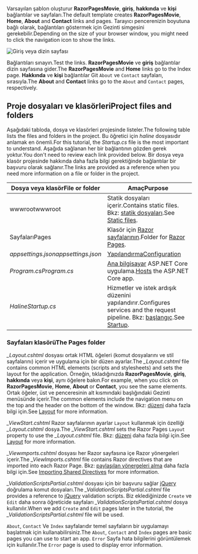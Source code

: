 <span data-ttu-id="ff040-101">Varsayılan şablon oluşturur **RazorPagesMovie**, **giriş**, **hakkında** ve **kişi** bağlantılar ve sayfaları.</span><span class="sxs-lookup"><span data-stu-id="ff040-101">The default template creates **RazorPagesMovie**, **Home**, **About** and **Contact** links and pages.</span></span> <span data-ttu-id="ff040-102">Tarayıcı pencerenizin boyutuna bağlı olarak, bağlantıları göstermek için Gezinti simgesini gerekebilir.</span><span class="sxs-lookup"><span data-stu-id="ff040-102">Depending on the size of your browser window, you might need to click the navigation icon to show the links.</span></span>

![Giriş veya dizin sayfası](../../tutorials/razor-pages/razor-pages-start/_static/home2.png)

<span data-ttu-id="ff040-104">Bağlantıları sınayın.</span><span class="sxs-lookup"><span data-stu-id="ff040-104">Test the links.</span></span> <span data-ttu-id="ff040-105">**RazorPagesMovie** ve **giriş** bağlantılar dizin sayfasına gider.</span><span class="sxs-lookup"><span data-stu-id="ff040-105">The **RazorPagesMovie** and **Home** links go to the Index page.</span></span> <span data-ttu-id="ff040-106">**Hakkında** ve **kişi** bağlantılar Git `About` ve `Contact` sayfaları, sırasıyla.</span><span class="sxs-lookup"><span data-stu-id="ff040-106">The **About** and **Contact** links go to the `About` and `Contact` pages, respectively.</span></span>

## <a name="project-files-and-folders"></a><span data-ttu-id="ff040-107">Proje dosyaları ve klasörleri</span><span class="sxs-lookup"><span data-stu-id="ff040-107">Project files and folders</span></span>

<span data-ttu-id="ff040-108">Aşağıdaki tabloda, dosya ve klasörleri projesinde listeler.</span><span class="sxs-lookup"><span data-stu-id="ff040-108">The following table lists the files and folders in the project.</span></span> <span data-ttu-id="ff040-109">Bu öğretici için *haline* dosyasıdır anlamak en önemli.</span><span class="sxs-lookup"><span data-stu-id="ff040-109">For this tutorial, the *Startup.cs* file is the most important to understand.</span></span> <span data-ttu-id="ff040-110">Aşağıda sağlanan her bir bağlantının gözden gerek yoktur.</span><span class="sxs-lookup"><span data-stu-id="ff040-110">You don't need to review each link provided below.</span></span> <span data-ttu-id="ff040-111">Bir dosya veya klasör projesinde hakkında daha fazla bilgi gerektiğinde bağlantılar bir başvuru olarak sağlanır.</span><span class="sxs-lookup"><span data-stu-id="ff040-111">The links are provided as a reference when you need more information on a file or folder in the project.</span></span>

| <span data-ttu-id="ff040-112">Dosya veya klasör</span><span class="sxs-lookup"><span data-stu-id="ff040-112">File or folder</span></span>              | <span data-ttu-id="ff040-113">Amaç</span><span class="sxs-lookup"><span data-stu-id="ff040-113">Purpose</span></span> |
| ----------------- | ------------ | 
| <span data-ttu-id="ff040-114">wwwroot</span><span class="sxs-lookup"><span data-stu-id="ff040-114">wwwroot</span></span> | <span data-ttu-id="ff040-115">Statik dosyaları içerir.</span><span class="sxs-lookup"><span data-stu-id="ff040-115">Contains static files.</span></span> <span data-ttu-id="ff040-116">Bkz: [statik dosyaları](xref:fundamentals/static-files).</span><span class="sxs-lookup"><span data-stu-id="ff040-116">See [Static files](xref:fundamentals/static-files).</span></span> |
| <span data-ttu-id="ff040-117">Sayfaları</span><span class="sxs-lookup"><span data-stu-id="ff040-117">Pages</span></span> | <span data-ttu-id="ff040-118">Klasör için [Razor sayfalarının](xref:mvc/razor-pages/index).</span><span class="sxs-lookup"><span data-stu-id="ff040-118">Folder for [Razor Pages](xref:mvc/razor-pages/index).</span></span> | 
| <span data-ttu-id="ff040-119">*appsettings.json*</span><span class="sxs-lookup"><span data-stu-id="ff040-119">*appsettings.json*</span></span> | [<span data-ttu-id="ff040-120">Yapılandırma</span><span class="sxs-lookup"><span data-stu-id="ff040-120">Configuration</span></span>](xref:fundamentals/configuration/index) |
| <span data-ttu-id="ff040-121">*Program.cs*</span><span class="sxs-lookup"><span data-stu-id="ff040-121">*Program.cs*</span></span> | <span data-ttu-id="ff040-122">[Ana bilgisayar](xref:fundamentals/hosting) ASP.NET Core uygulama.</span><span class="sxs-lookup"><span data-stu-id="ff040-122">[Hosts](xref:fundamentals/hosting) the ASP.NET Core app.</span></span>|
| <span data-ttu-id="ff040-123">*Haline*</span><span class="sxs-lookup"><span data-stu-id="ff040-123">*Startup.cs*</span></span> | <span data-ttu-id="ff040-124">Hizmetler ve istek ardışık düzenini yapılandırır.</span><span class="sxs-lookup"><span data-stu-id="ff040-124">Configures services and the request pipeline.</span></span> <span data-ttu-id="ff040-125">Bkz: [başlangıç](xref:fundamentals/startup).</span><span class="sxs-lookup"><span data-stu-id="ff040-125">See [Startup](xref:fundamentals/startup).</span></span>|

### <a name="the-pages-folder"></a><span data-ttu-id="ff040-126">Sayfaları klasörü</span><span class="sxs-lookup"><span data-stu-id="ff040-126">The Pages folder</span></span>

<span data-ttu-id="ff040-127">*_Layout.cshtml* dosyası ortak HTML öğeleri (komut dosyalarını ve stil sayfalarını) içerir ve uygulama için bir düzen ayarlar.</span><span class="sxs-lookup"><span data-stu-id="ff040-127">The *_Layout.cshtml* file contains common HTML elements (scripts and stylesheets) and sets the layout for the application.</span></span> <span data-ttu-id="ff040-128">Örneğin, tıkladığınızda **RazorPagesMovie**, **giriş**, **hakkında** veya **kişi**, aynı öğelere bakın.</span><span class="sxs-lookup"><span data-stu-id="ff040-128">For example, when you click on **RazorPagesMovie**, **Home**, **About** or **Contact**, you see the same elements.</span></span> <span data-ttu-id="ff040-129">Ortak öğeler, üst ve penceresinin alt kısmındaki başlığındaki Gezinti menüsünde içerir.</span><span class="sxs-lookup"><span data-stu-id="ff040-129">The common elements include the navigation menu on the top and the header on the bottom of the window.</span></span> <span data-ttu-id="ff040-130">Bkz: [düzeni](xref:mvc/views/layout) daha fazla bilgi için.</span><span class="sxs-lookup"><span data-stu-id="ff040-130">See [Layout](xref:mvc/views/layout) for more information.</span></span>

<span data-ttu-id="ff040-131">*_ViewStart.cshtml* Razor sayfalarının ayarlar `Layout` kullanmak için özelliği *_Layout.cshtml* dosya.</span><span class="sxs-lookup"><span data-stu-id="ff040-131">The *_ViewStart.cshtml* sets the Razor Pages `Layout` property to use the *_Layout.cshtml* file.</span></span> <span data-ttu-id="ff040-132">Bkz: [düzeni](xref:mvc/views/layout) daha fazla bilgi için.</span><span class="sxs-lookup"><span data-stu-id="ff040-132">See [Layout](xref:mvc/views/layout) for more information.</span></span>

<span data-ttu-id="ff040-133">*_Viewımports.cshtml* dosyası her Razor sayfasına içe Razor yönergeleri içerir.</span><span class="sxs-lookup"><span data-stu-id="ff040-133">The *_ViewImports.cshtml* file contains Razor directives that are imported into each Razor Page.</span></span> <span data-ttu-id="ff040-134">Bkz: [paylaşılan yönergeleri alma](xref:mvc/views/layout#importing-shared-directives) daha fazla bilgi için.</span><span class="sxs-lookup"><span data-stu-id="ff040-134">See [Importing Shared Directives](xref:mvc/views/layout#importing-shared-directives) for more information.</span></span>

<span data-ttu-id="ff040-135">*_ValidationScriptsPartial.cshtml* dosyası için bir başvuru sağlar [jQuery](https://jquery.com/) doğrulama komut dosyaları.</span><span class="sxs-lookup"><span data-stu-id="ff040-135">The *_ValidationScriptsPartial.cshtml* file provides a reference to [jQuery](https://jquery.com/) validation scripts.</span></span> <span data-ttu-id="ff040-136">Biz eklediğinizde `Create` ve `Edit` daha sonra öğreticide sayfaları *_ValidationScriptsPartial.cshtml* dosya kullanılır.</span><span class="sxs-lookup"><span data-stu-id="ff040-136">When we add `Create` and `Edit` pages later in the tutorial, the *_ValidationScriptsPartial.cshtml* file will be used.</span></span>

<span data-ttu-id="ff040-137">`About`, `Contact` Ve `Index` sayfalarıdır temel sayfaların bir uygulamayı başlatmak için kullanabilirsiniz.</span><span class="sxs-lookup"><span data-stu-id="ff040-137">The `About`, `Contact` and `Index` pages are basic pages you can use to start an app.</span></span> <span data-ttu-id="ff040-138">`Error` Sayfa hata bilgilerini görüntülemek için kullanılır.</span><span class="sxs-lookup"><span data-stu-id="ff040-138">The `Error` page is used to display error information.</span></span>
